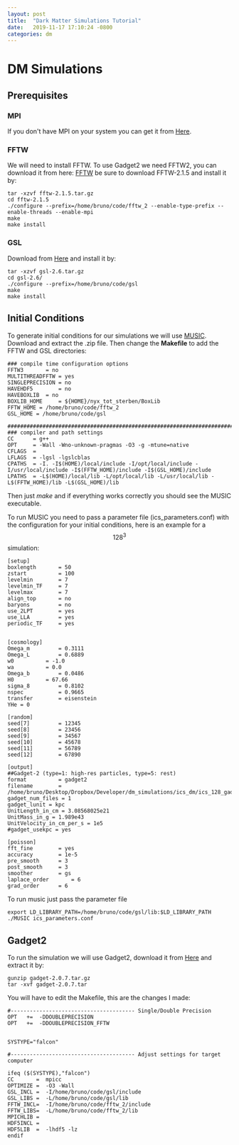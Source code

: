 ```yaml
---
layout: post
title:  "Dark Matter Simulations Tutorial"
date:   2019-11-17 17:10:24 -0800
categories: dm 
---
```


# DM Simulations

## Prerequisites 

### MPI

If you don't have MPI on your system you can get it from [Here](https://www.open-mpi.org/software/ompi/v3.0/).



### FFTW
We will need to install FFTW.  To use Gadget2 we need FFTW2, you can download it from here: [FFTW](http://www.fftw.org/download.html) be sure to download FFTW-2.1.5 and install it by: 


```
tar -xzvf fftw-2.1.5.tar.gz
cd fftw-2.1.5
./configure --prefix=/home/bruno/code/fftw_2 --enable-type-prefix --enable-threads --enable-mpi
make
make install
```

### GSL

Download from [Here](ftp://ftp.gnu.org/gnu/gsl/) and install it by:

```
tar -xzvf gsl-2.6.tar.gz 
cd gsl-2.6/
./configure --prefix=/home/bruno/code/gsl
make 
make install

```


## Initial Conditions

To generate initial conditions for our simulations we will use [MUSIC](https://www-n.oca.eu/ohahn/MUSIC/). Download and extract the .zip file. Then change the **Makefile** to add the FFTW and GSL directories:

```
### compile time configuration options
FFTW3		= no
MULTITHREADFFTW	= yes
SINGLEPRECISION	= no
HAVEHDF5        = no
HAVEBOXLIB	= no
BOXLIB_HOME     = ${HOME}/nyx_tot_sterben/BoxLib
FFTW_HOME = /home/bruno/code/fftw_2
GSL_HOME = /home/bruno/code/gsl

##############################################################################
### compiler and path settings
CC      = g++
OPT     = -Wall -Wno-unknown-pragmas -O3 -g -mtune=native
CFLAGS  =  
LFLAGS  = -lgsl -lgslcblas 
CPATHS  = -I. -I$(HOME)/local/include -I/opt/local/include -I/usr/local/include -I$(FFTW_HOME)/include -I$(GSL_HOME)/include
LPATHS  = -L$(HOME)/local/lib -L/opt/local/lib -L/usr/local/lib -L$(FFTW_HOME)/lib -L$(GSL_HOME)/lib 
```

Then just *make* and if everything works correctly you should see the MUSIC executable.

To run MUSIC you need to pass a parameter file (ics_parameters.conf) with the configuration for your initial conditions, here is an example for a $$128^3$$ simulation:

```
[setup]
boxlength		= 50
zstart			= 100
levelmin		= 7
levelmin_TF		= 7
levelmax		= 7
align_top		= no
baryons			= no
use_2LPT		= yes
use_LLA			= yes
periodic_TF		= yes


[cosmology]
Omega_m			= 0.3111
Omega_L			= 0.6889
w0			= -1.0
wa			= 0.0
Omega_b			= 0.0486
H0			= 67.66
sigma_8			= 0.8102
nspec			= 0.9665
transfer		= eisenstein
YHe = 0

[random]
seed[7]			= 12345
seed[8]			= 23456
seed[9]			= 34567
seed[10]		= 45678
seed[11]		= 56789
seed[12]		= 67890

[output]
##Gadget-2 (type=1: high-res particles, type=5: rest)
format			= gadget2
filename		= /home/bruno/Desktop/Dropbox/Developer/dm_simulations/ics_dm/ics_128_gadget
gadget_num_files = 1
gadget_lunit = kpc
UnitLength_in_cm = 3.08568025e21
UnitMass_in_g = 1.989e43
UnitVelocity_in_cm_per_s = 1e5
#gadget_usekpc = yes

[poisson]
fft_fine		= yes
accuracy		= 1e-5
pre_smooth		= 3
post_smooth		= 3
smoother		= gs
laplace_order		= 6
grad_order		= 6
```

To run music just pass the parameter file

```
export LD_LIBRARY_PATH=/home/bruno/code/gsl/lib:$LD_LIBRARY_PATH
./MUSIC ics_parameters.conf
```

## Gadget2

To run the simulation we will use Gadget2, download it from [Here](https://wwwmpa.mpa-garching.mpg.de/gadget/) and extract it by:

```
gunzip gadget-2.0.7.tar.gz
tar -xvf gadget-2.0.7.tar

```

You will have to edit the Makefile, this are the changes I made:

```
#--------------------------------------- Single/Double Precision
OPT   +=  -DDOUBLEPRECISION      
OPT   +=  -DDOUBLEPRECISION_FFTW      


SYSTYPE="falcon"

#--------------------------------------- Adjust settings for target computer

ifeq ($(SYSTYPE),"falcon")
CC       =  mpicc   
OPTIMIZE =  -O3 -Wall
GSL_INCL =  -I/home/bruno/code/gsl/include
GSL_LIBS =  -L/home/bruno/code/gsl/lib 
FFTW_INCL=  -I/home/bruno/code/fftw_2/include
FFTW_LIBS=  -L/home/bruno/code/fftw_2/lib
MPICHLIB =
HDF5INCL =  
HDF5LIB  =  -lhdf5 -lz 
endif
```

